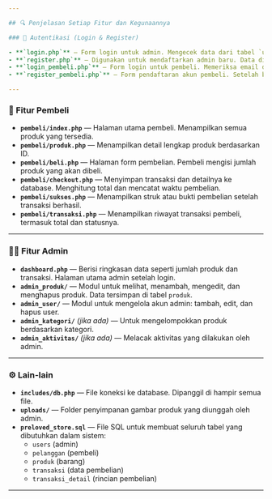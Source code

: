 ```yaml
---

## 🔍 Penjelasan Setiap Fitur dan Kegunaannya

### 🔐 Autentikasi (Login & Register)

- **`login.php`** — Form login untuk admin. Mengecek data dari tabel `users`. Jika berhasil, diarahkan ke dashboard admin.
- **`register.php`** — Digunakan untuk mendaftarkan admin baru. Data disimpan di tabel `users` dengan password yang dienkripsi.
- **`login_pembeli.php`** — Form login untuk pembeli. Memeriksa email dan password dari tabel `pelanggan`.
- **`register_pembeli.php`** — Form pendaftaran akun pembeli. Setelah berhasil, pembeli bisa langsung login ke sistem.

---
```


### 🛒 Fitur Pembeli

- **`pembeli/index.php`** — Halaman utama pembeli. Menampilkan semua produk yang tersedia.
- **`pembeli/produk.php`** — Menampilkan detail lengkap produk berdasarkan ID.
- **`pembeli/beli.php`** — Halaman form pembelian. Pembeli mengisi jumlah produk yang akan dibeli.
- **`pembeli/checkout.php`** — Menyimpan transaksi dan detailnya ke database. Menghitung total dan mencatat waktu pembelian.
- **`pembeli/sukses.php`** — Menampilkan struk atau bukti pembelian setelah transaksi berhasil.
- **`pembeli/transaksi.php`** — Menampilkan riwayat transaksi pembeli, termasuk total dan statusnya.

---

### 👨‍💼 Fitur Admin

- **`dashboard.php`** — Berisi ringkasan data seperti jumlah produk dan transaksi. Halaman utama admin setelah login.
- **`admin_produk/`** — Modul untuk melihat, menambah, mengedit, dan menghapus produk. Data tersimpan di tabel `produk`.
- **`admin_user/`** — Modul untuk mengelola akun admin: tambah, edit, dan hapus user.
- **`admin_kategori/`** *(jika ada)* — Untuk mengelompokkan produk berdasarkan kategori.
- **`admin_aktivitas/`** *(jika ada)* — Melacak aktivitas yang dilakukan oleh admin.

---

### ⚙️ Lain-lain

- **`includes/db.php`** — File koneksi ke database. Dipanggil di hampir semua file.
- **`uploads/`** — Folder penyimpanan gambar produk yang diunggah oleh admin.
- **`preloved_store.sql`** — File SQL untuk membuat seluruh tabel yang dibutuhkan dalam sistem:
  - `users` (admin)
  - `pelanggan` (pembeli)
  - `produk` (barang)
  - `transaksi` (data pembelian)
  - `transaksi_detail` (rincian pembelian)

---

